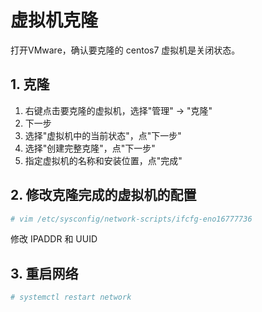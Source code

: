 # 虚拟机克隆
打开VMware，确认要克隆的 centos7 虚拟机是关闭状态。

## 1. 克隆
1. 右键点击要克隆的虚拟机，选择"管理" -> "克隆"
2. 下一步
3. 选择"虚拟机中的当前状态"，点"下一步"
4. 选择"创建完整克隆"，点"下一步"
5. 指定虚拟机的名称和安装位置，点"完成"

## 2. 修改克隆完成的虚拟机的配置
```bash
# vim /etc/sysconfig/network-scripts/ifcfg-eno16777736
```
修改 IPADDR 和 UUID

## 3. 重启网络
```bash
# systemctl restart network
```
